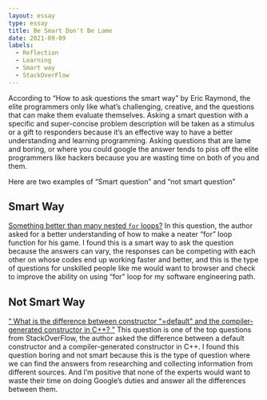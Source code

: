 ```yaml
---
layout: essay
type: essay
title: Be Smart Don't Be Lame
date: 2021-09-09
labels:
  - Reflection
  - Learning
  - Smart way
  - StackOverFlow
---
```


According to “How to ask questions the smart way” by Eric Raymond, the elite programmers only like what’s challenging, creative, and the questions that can make them evaluate themselves. Asking a smart question with a specific and super-concise problem description will be taken as a stimulus or a gift to responders because it’s an effective way to have a better understanding and learning programming. Asking questions that are lame and boring, or where you could google the answer tends to piss off the elite programmers like hackers because you are wasting time on both of you and them.

Here are two examples of “Smart question” and “not smart question”

## Smart Way
[Something better than many nested `for` loops?](https://stackoverflow.com/questions/69089153/something-better-than-many-nested-for-loops)
In this question, the author asked for a better understanding of how to make a neater “for” loop function for his game. I found this is a smart way to ask the question because the answers can vary, the responses can be competing with each other on whose codes end up working faster and better, and this is the type of questions for unskilled people like me would want to browser and check to improve the ability on using “for” loop for my software engineering path.




## Not Smart Way
[“ What is the difference between constructor "=default" and the compiler-generated constructor in C++? ”](https://stackoverflow.com/questions/68821529/what-is-the-difference-between-constructor-default-and-the-compiler-generated)
This question is one of the top questions from StackOverFlow, the author asked the difference between a default constructor and a compiler-generated constructor in C++. I found this question boring and not smart because this is the type of question where we can find the answers from researching and collecting information from different sources. And I’m positive that none of the experts would want to waste their time on doing Google’s duties and answer all the differences between them.
